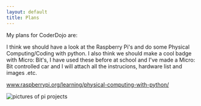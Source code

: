 ```yaml
---
layout: default
title: Plans
---
```


My plans for CoderDojo are:

I think we should have a look at the Raspberry Pi's and do some Physical Computing/Coding with python. I also think we should make a cool badge with Micro: 
Bit's, I have used these before at school and I've made a Micro: Bit controlled car and I will attach all the instrucions, hardware list and images .etc.

www.raspberrypi.org/learning/physical-computing-with-python/

<img src="PI.png" alt="pictures of pi projects"/>
